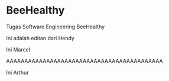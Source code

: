 # BeeHealthy
Tugas Software Engineering BeeHealthy

Ini adalah editan dari Hendy

Ini Marcel

AAAAAAAAAAAAAAAAAAAAAAAAAAAAAAAAAAAAAAAAAAA

Ini Arthur
